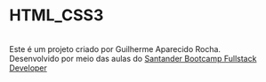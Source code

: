 # HTML_CSS3

<br>
Este é um projeto criado por Guilherme Aparecido Rocha. <br>
Desenvolvido por meio das aulas do <a href=https://web.dio.me/home>Santander Bootcamp Fullstack Developer</a>
